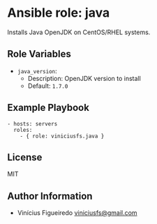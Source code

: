 # Ansible role: java

Installs Java OpenJDK on CentOS/RHEL systems.


## Role Variables

* `java_version`:
    - Description: OpenJDK version to install
    - Default: `1.7.0`


## Example Playbook

    - hosts: servers
      roles:
        - { role: viniciusfs.java }


## License

MIT


## Author Information

* Vinícius Figueiredo <viniciusfs@gmail.com>
